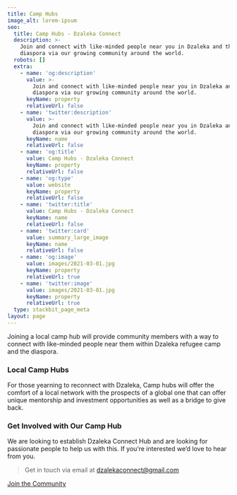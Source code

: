 ```yaml
---
title: Camp Hubs
image_alt: lorem-ipsum
seo:
  title: Camp Hubs - Dzaleka Connect
  description: >-
    Join and connect with like-minded people near you in Dzaleka and the
    diaspora via our growing community around the world.
  robots: []
  extra:
    - name: 'og:description'
      value: >-
        Join and connect with like-minded people near you in Dzaleka and the
        diaspora via our growing community around the world.
      keyName: property
      relativeUrl: false
    - name: 'twitter:description'
      value: >-
        Join and connect with like-minded people near you in Dzaleka and the
        diaspora via our growing community around the world.
      keyName: name
      relativeUrl: false
    - name: 'og:title'
      value: Camp Hubs - Dzaleka Connect
      keyName: property
      relativeUrl: false
    - name: 'og:type'
      value: website
      keyName: property
      relativeUrl: false
    - name: 'twitter:title'
      value: Camp Hubs - Dzaleka Connect
      keyName: name
      relativeUrl: false
    - name: 'twitter:card'
      value: summary_large_image
      keyName: name
      relativeUrl: false
    - name: 'og:image'
      value: images/2021-03-01.jpg
      keyName: property
      relativeUrl: true
    - name: 'twitter:image'
      value: images/2021-03-01.jpg
      keyName: property
      relativeUrl: true
  type: stackbit_page_meta
layout: page
---
```

Joining a local camp hub will provide community members with a way to connect with like-minded people near them within Dzaleka refugee camp and the diaspora.

### Local Camp Hubs

For those yearning to reconnect with Dzaleka, Camp hubs will offer the comfort of a local network with the prospects of a global one that can offer unique mentorship and investment opportunities as well as a bridge to give back.

### Get Involved with Our Camp Hub

We are looking to establish Dzaleka Connect Hub and are looking for passionate people to help us with this. If you’re interested we’d love to hear from you.

> Get in touch via email at <dzalekaconnect@gmail.com>

[Join the Community
](https://my.dzalekaconnect.com/)
